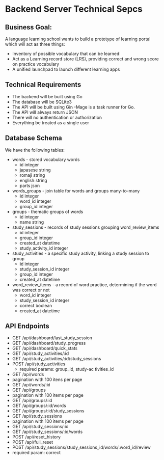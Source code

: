 # Backend Server Technical Sepcs

## Business Goal:

A language learning school wants to build a prototype of learning portal which will act as three things:
- Inventory of possible vocabulary that can be learned
- Act as a  Learning record store (LRS), providing correct and wrong score on practice vocabulary
- A unified launchpad to launch different learning apps

## Technical Requirements

- The backend will be built using Go
- The database will be SQLite3
- The API will be built using Gin
-Mage is a task runner for Go.
- The API will always return JSON
- There will no authentication or authorization
- Everything be treated as a single user

## Database Schema
We have the following tables:
- words - stored vocabulary words
  - id integer
  - japasese string
  - romaji string
  - english string
  - parts json
- words_groups - join table for words and groups many-to-many
  - id integer
  - word_id integer
  - group_id integer
- groups - thematic groups of words
  - id integer
  - name string
- study_sessions - records of study sessions grouping word_review_items
  - id integer
  - group_id integer
  - created_at datetime
  - study_activity_id integer
- study_activities - a specific study activity, linking a study session to group
  - id integer
  - study_session_id integer
  - group_id integer
  - created_at datetime
- word_review_items - a record of word practice, determining if the word was correct or not
  - word_id integer
  - study_session_id integer
  - correct boolean
  - created_at datetime

## API Endpoints
- GET /api/dashboard/last_study_session
- GET /api/dashboard/study_progress
- GET /api/dashboard/quick_stats
- GET /api/study_activities/:id
- GET /api/study_activities/:id/study_sessions
- POST /api/study_activities
   - required params: group_id, study-ac tivities_id
- GET /api/words
 - pagination with 100 itens per page 
- GET /api/words/:id
- GET /api/groups
 - pagination with 100 items per page
- GET /api/groups/:id
- GET /api/groups/:id/words
- GET /api/groups/:id/study_sessions
- GET /api/study_sessions
 - pagination with 100 items per page
- GET /api/study_sessions/:id
- GET /api/study_sessions/:id/words
- POST /api/reset_history
- POST /api/full_reset
- POST /api/study_sessions/study_sessions_id/words/:word_id/review
- required param: correct